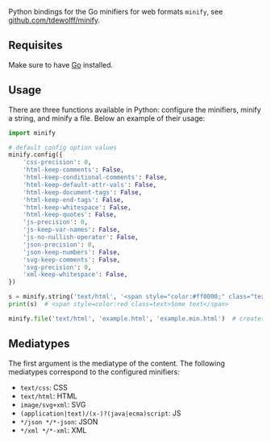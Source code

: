 Python bindings for the Go minifiers for web formats `minify`, see [github.com/tdewolff/minify](https://github.com/tdewolff/minify).

## Requisites
Make sure to have [Go](https://go.dev/doc/install) installed.

## Usage
There are three functions available in Python: configure the minifiers, minify a string, and minify a file. Below an example of their usage:

```python
import minify

# default config option values
minify.config({
    'css-precision': 0,
    'html-keep-comments': False,
    'html-keep-conditional-comments': False,
    'html-keep-default-attr-vals': False,
    'html-keep-document-tags': False,
    'html-keep-end-tags': False,
    'html-keep-whitespace': False,
    'html-keep-quotes': False,
    'js-precision': 0,
    'js-keep-var-names': False,
    'js-no-nullish-operator': False,
    'json-precision': 0,
    'json-keep-numbers': False,
    'svg-keep-comments': False,
    'svg-precision': 0,
    'xml-keep-whitespace': False,
})

s = minify.string('text/html', '<span style="color:#ff0000;" class="text">Some  text</span>')
print(s)  # <span style=color:red class=text>Some text</span>

minify.file('text/html', 'example.html', 'example.min.html')  # creates example.min.html
```

## Mediatypes
The first argument is the mediatype of the content. The following mediatypes correspond to the configured minifiers:

- `text/css`: CSS
- `text/html`: HTML
- `image/svg+xml`: SVG
- `(application|text)/(x-)?(java|ecma)script`: JS
- `*/json */*-json`: JSON
- `*/xml */*-xml`: XML
